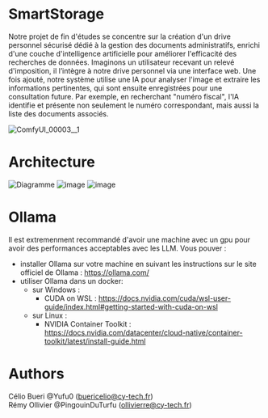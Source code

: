 # SmartStorage

Notre projet de fin d'études se concentre sur la création d'un drive personnel sécurisé dédié à la gestion des documents administratifs, enrichi d'une couche d'intelligence artificielle pour améliorer l'efficacité des recherches de données. Imaginons un utilisateur recevant un relevé d'imposition, il l’intègre à notre drive personnel via une interface web. Une fois ajouté, notre système utilise une IA pour analyser l'image et extraire les informations pertinentes, qui sont ensuite enregistrées pour une consultation future. Par exemple, en recherchant "numéro fiscal", l'IA identifie et présente non seulement le numéro correspondant, mais aussi la liste des documents associés.

![ComfyUI_00003__1](https://github.com/Yufu0/SmartStorage/assets/91423302/95d6b39b-4065-4694-8f2e-e715bf21e95c)

# Architecture

![Diagramme](https://github.com/Yufu0/SmartStorage/assets/91423302/3614eedd-4694-4c81-921c-876b554bd1fc)
![image](https://github.com/Yufu0/SmartStorage/assets/91423302/975b913a-034b-4a78-a295-a98d8888e63e)
![image](https://github.com/Yufu0/SmartStorage/assets/91423302/431219d9-e6b0-4fd7-b933-75cf81cd7c2c)


# Ollama
Il est extremenment recommandé d'avoir une machine avec un gpu pour avoir des performances acceptables avec les LLM.
Vous pouver : 
- installer Ollama sur votre machine en suivant les instructions sur le site officiel de Ollama : https://ollama.com/
- utiliser Ollama dans un docker:
    - sur Windows :
        - CUDA on WSL : https://docs.nvidia.com/cuda/wsl-user-guide/index.html#getting-started-with-cuda-on-wsl
    - sur Linux : 
        - NVIDIA Container Toolkit : https://docs.nvidia.com/datacenter/cloud-native/container-toolkit/latest/install-guide.html

# Authors

Célio Bueri @Yufu0 (buericelio@cy-tech.fr) <br/>
Rémy Ollivier @PingouinDuTurfu (ollivierre@cy-tech.fr)
